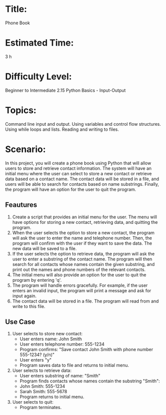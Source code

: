 # Title: 
Phone Book
# Estimated Time:
3 h
# Difficulty Level:
Beginner to Intermediate
2.15 Python Basics - Input-Output
# Topics:
Command line input and output. Using variables and control flow structures. Using while loops and lists. Reading and writing to files. 
# Scenario:
In this project, you will create a phone book using Python that will allow users to store and retrieve contact information. The system will have an initial menu where the user can select to store a new contact or retrieve data based on a contact name. The contact data will be stored in a file, and users will be able to search for contacts based on name substrings. Finally, the program will have an option for the user to quit the program.
## Feautures
1. Create a script that provides an initial menu for the user. The menu will have options for storing a new contact, retrieving data, and quitting the program.
2. When the user selects the option to store a new contact, the program will ask the user to enter the name and telephone number. Then, the program will confirm with the user if they want to save the data. The new data will be saved to a file.
3. If the user selects the option to retrieve data, the program will ask the user to enter a substring of the contact name. The program will then search for all contacts whose names contain the given substring, and print out the names and phone numbers of the relevant contacts.
4. The initial menu will also provide an option for the user to quit the program by entering 'q'.
5. The program will handle errors gracefully. For example, if the user enters an invalid input, the program will print a message and ask for input again.
6. The contact data will be stored in a file. The program will read from and write to this file.
## Use Case
1. User selects to store new contact:
   - User enters name: John Smith
   - User enters telephone number: 555-1234
   - Program confirms: "Save contact John Smith with phone number 555-1234? (y/n)"
   - User enters "y"
   - Program saves data to file and returns to initial menu.
2. User selects to retrieve data:
   - User enters substring of name: "Smith"
   - Program finds contacts whose names contain the substring "Smith":
   - John Smith: 555-1234
   - Sarah Smith: 555-5678
   - Program returns to initial menu.
3. User selects to quit:
   - Program terminates.












